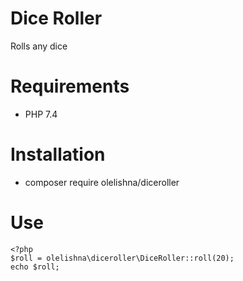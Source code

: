 # Dice Roller

Rolls any dice

# Requirements

* PHP 7.4

# Installation

* composer require olelishna/diceroller

# Use
    <?php
    $roll = olelishna\diceroller\DiceRoller::roll(20);
    echo $roll;